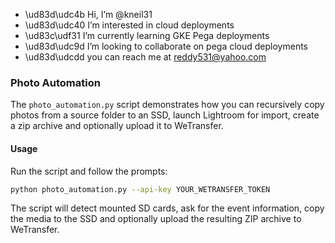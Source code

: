 - \ud83d\udc4b Hi, I’m @kneil31
- \ud83d\udc40 I’m interested in cloud deployments
- \ud83c\udf31 I’m currently learning GKE Pega deployments
- \ud83d\udc9d I’m looking to collaborate on pega cloud deployments
- \ud83d\udcdd you can reach me at reddy531@yahoo.com

### Photo Automation

The `photo_automation.py` script demonstrates how you can recursively copy photos
from a source folder to an SSD, launch Lightroom for import, create a zip archive
and optionally upload it to WeTransfer.

#### Usage

Run the script and follow the prompts:

```bash
python photo_automation.py --api-key YOUR_WETRANSFER_TOKEN
```

The script will detect mounted SD cards, ask for the event information, copy the
media to the SSD and optionally upload the resulting ZIP archive to WeTransfer.

